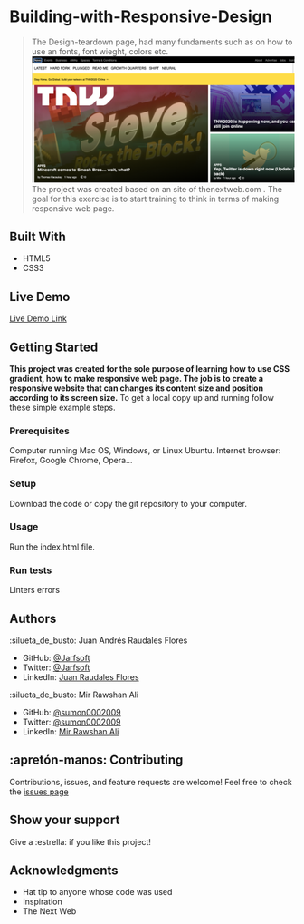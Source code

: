 # Building-with-Responsive-Design
> The Design-teardown page, had many fundaments such as on how to use an fonts, font wieght, colors etc.
![screenshot](./assets/images/screenshot.png)
The project was created based on an  site of thenextweb.com . The goal for this exercise is to start training  to think in terms of making responsive web page.
## Built With
- HTML5
- CSS3
## Live Demo
[Live Demo Link](https://rawcdn.githack.com/Jarfsoft/Building-with-Responsive-Design/a549a0de1438e34c3668fbc2d0df3bd009a54356/index.html)
## Getting Started
**This project was created for the sole purpose of learning how to use CSS gradient, how to make responsive web page. The job is to create a responsive website that can changes its content size and position according to its screen size.**
To get a local copy up and running follow these simple example steps.
### Prerequisites
Computer running Mac OS, Windows, or Linux Ubuntu.
Internet browser: Firefox, Google Chrome, Opera...
### Setup
Download the code or copy the git repository to your computer.
### Usage
Run the index.html file.
### Run tests
Linters errors

## Authors
:silueta_de_busto: Juan Andrés Raudales Flores
- GitHub: [@Jarfsoft](https://github.com/Jarfsoft)
- Twitter: [@Jarfsoft](https://twitter.com/Jarfsoft)
- LinkedIn: [Juan Raudales Flores](https://www.linkedin.com/in/juan-raudales-flores-7b0a3b113/)

:silueta_de_busto:  Mir Rawshan Ali
- GitHub: [@sumon0002009](https://github.com/sumon0002001)
- Twitter: [@sumon0002009](https://twitter.com/Sumon0002009)
- LinkedIn: [Mir Rawshan Ali](https://www.linkedin.com/in/mir-rawshan-ali-27b6a5198/)

## :apretón-manos: Contributing
Contributions, issues, and feature requests are welcome!
Feel free to check the [issues page](https://github.com/Jarfsoft/Design-Teardown/issues)

## Show your support
Give a :estrella:️ if you like this project!

## Acknowledgments
- Hat tip to anyone whose code was used
- Inspiration
- The Next Web
